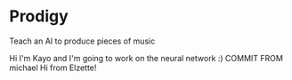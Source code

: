 # Prodigy
Teach an AI to produce pieces of music

Hi I'm Kayo and I'm going to work on the neural network :)
COMMIT FROM michael
Hi from Elzette!
